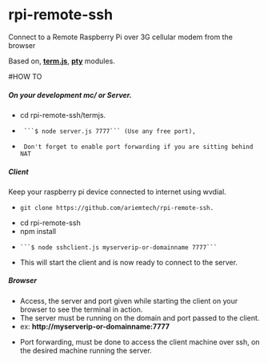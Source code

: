 # rpi-remote-ssh
Connect to a Remote Raspberry Pi over 3G cellular modem from the browser

Based on, **[term.js](https://github.com/chjj/term.js/)**, **[pty](https://github.com/chjj/pty.js/)** modules.

#HOW TO



##### On your development mc/ or Server.
  *	cd rpi-remote-ssh/termjs.
  *      ```$ node server.js 7777``` (Use any free port),
  *      Don't forget to enable port forwarding if you are sitting behind NAT

##### Client
Keep your raspberry pi device connected to internet using wvdial. 

  *     git clone https://github.com/ariemtech/rpi-remote-ssh.
  *	cd rpi-remote-ssh
  *	npm install
  * 	```$ node sshclient.js myserverip-or-domainname 7777```
  * This will start the client and is now ready to connect to the server.

##### Browser
  * Access, the server and port given while starting the client on your browser to see the terminal in action.
  * The server must be running on the domain and port passed to the client.
  * ex: **http://myserverip-or-domainname:7777**

- Port forwarding, must be done to access the client machine over ssh, on the desired machine running the server.
